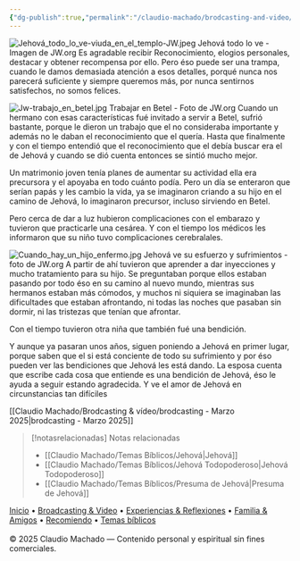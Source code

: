 ```yaml
---
{"dg-publish":true,"permalink":"/claudio-machado/brodcasting-and-video/busquemos-el-reconocimiento-de-jehova/","title":"Busquemos el reconocimiento de Jehová","tags":["experiencia","Matrimonio","Enfermedad","Sufrimiento","reconocimiento"]}
---
```


![Jehová_todo_lo_ve-viuda_en_el_templo-JW.jpeg](/img/user/07%20-%20Personal/Im%C3%A1genes/Jehov%C3%A1_todo_lo_ve-viuda_en_el_templo-JW.jpeg)
<span class="pie-foto"> Jehová todo lo ve - Imagen de JW.org</span>
Es agradable recibir Reconocimiento, elogios personales, destacar y obtener recompensa por ello. Pero éso puede ser una trampa, cuando le damos demasiada atención a esos detalles, porqué nunca nos parecerá suficiente y siempre queremos más, por nunca sentirnos satisfechos, no somos felices. 

![Jw-trabajo_en_betel.jpg](/img/user/07%20-%20Personal/Im%C3%A1genes/Jw-trabajo_en_betel.jpg)
<span class="pie-foto">Trabajar en Betel - Foto de JW.org</span>
Cuando un hermano con esas características fué invitado a servir a Betel, sufrió bastante, porque le dieron un trabajo que el no consideraba importante y además no le daban el reconocimiento que el quería. Hasta que finalmente y con el tiempo entendió que el reconocimiento que el debía buscar era el de Jehová y cuando se dió cuenta entonces se sintió mucho mejor.

Un matrimonio joven tenía planes de aumentar su actividad ella era precursora y el apoyaba en todo cuánto podía.
Pero un día se enteraron que serían papás y les cambio la vida, ya se imaginaron criando a su hijo en el camino de Jehová, lo imaginaron precursor, incluso sirviendo en Betel. 

Pero cerca de dar a luz hubieron complicaciones con el embarazo y tuvieron que practicarle una cesárea. Y con el tiempo los médicos les informaron que su niño tuvo complicaciones cerebralales. 

![Cuando_hay_un_hijo_enfermo.jpg](/img/user/07%20-%20Personal/Im%C3%A1genes/Cuando_hay_un_hijo_enfermo.jpg)
<span class="pie-foto">Jehová ve su esfuerzo y sufrimientos - foto de JW.org</span>
A partir de ahí tuvieron que aprender a dar inyecciones y mucho tratamiento para su hijo. Se preguntaban porque ellos estaban pasando por todo éso en su camino al nuevo mundo, mientras sus hermanos estaban más cómodos, y muchos ni siquiera se imaginaban las dificultades que estaban afrontando, ni todas las noches que pasaban sin dormir, ni las tristezas que tenían que afrontar.

Con el tiempo tuvieron otra niña que también fué una bendición. 

Y aunque ya pasaran unos años, siguen poniendo a Jehová en primer lugar, porque saben que el si está conciente de todo su sufrimiento y por éso pueden ver las bendiciones que Jehová les está dando. La esposa cuenta que escribe cada cosa que entiende es una bendición de Jehová, éso le ayuda a seguir estando agradecida. Y ve el amor de Jehová en circunstancias tan difíciles 

[[Claudio Machado/Brodcasting & vídeo/brodcasting - Marzo 2025\|brodcasting - Marzo 2025]]


> [!notasrelacionadas] Notas relacionadas
> - [[Claudio Machado/Temas Bíblicos/Jehová\|Jehová]]
> - [[Claudio Machado/Temas Bíblicos/Jehová Todopoderoso\|Jehová Todopoderoso]]
> - [[Claudio Machado/Temas Bíblicos/Presuma de Jehová\|Presuma de Jehová]]

<div class="pie-simple">
  <a href="https://mis-apuntes-psi.vercel.app/">Inicio</a> •
  <a href="https://mis-apuntes-psi.vercel.app/claudio-machado/brodcasting-and-videos/principial-brodcasting-and-video/">Broadcasting & Video</a> •
  <a href="https://mis-apuntes-psi.vercel.app/claudio-machado/experiencias-and-reflexiones/experiencias-and-reflexiones/">Experiencias & Reflexiones</a> •
  <a href="https://mis-apuntes-psi.vercel.app/claudio-machado/familia-and-amigos/familia-and-amigos/">Familia & Amigos</a> •
  <a href="https://mis-apuntes-psi.vercel.app/claudio-machado/recomendaciones/recomiendo/">Recomiendo</a> •
  <a href="https://mis-apuntes-psi.vercel.app/claudio-machado/temas-biblicos/temas-biblicos/">Temas bíblicos</a>
  <br><br>
  <span class="legal">© 2025 Claudio Machado — Contenido personal y espiritual sin fines comerciales.</span>
</div>